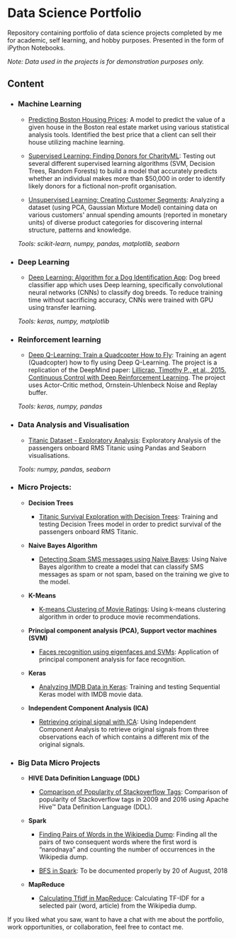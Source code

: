 # Data Science Portfolio
Repository containing portfolio of data science projects completed by me for academic, self learning, and hobby purposes. Presented in the form of iPython Notebooks.

_Note: Data used in the projects is for demonstration purposes only._

## Content

- ### Machine Learning

	- [Predicting Boston Housing Prices](https://github.com/lsirse/Data-Science-Portfolio/tree/master/boston_housing): A model to predict the value of a given house in the Boston real estate market using various statistical analysis tools. Identified the best price that a client can sell their house utilizing machine learning.
	
	- [Supervised Learning: Finding Donors for CharityML](https://github.com/lsirse/Data-Science-Portfolio/tree/master/finding_donors): Testing out several different supervised learning algorithms (SVM, Decision Trees, Random Forests) to build a model that accurately predicts whether an individual makes more than $50,000 in order to identify likely donors for a fictional non-profit organisation.

	- [Unsupervised Learning: Creating Customer Segments](https://github.com/lsirse/Data-Science-Portfolio/tree/master/customer_segments): Analyzing a dataset (using PCA, Gaussian Mixture Model) containing data on various customers' annual spending amounts (reported in monetary units) of diverse product categories for discovering internal structure, patterns and knowledge.

	_Tools: scikit-learn, numpy, pandas, matplotlib, seaborn_


- ### Deep Learning

	- [Deep Learning: Algorithm for a Dog Identification App](https://github.com/lsirse/Data-Science-Portfolio/tree/master/dog-project): Dog breed classifier app which uses Deep learning, specifically convolutional neural networks (CNNs) to classify dog breeds. To reduce training time without sacrificing accuracy, CNNs were trained with GPU using transfer learning.

	_Tools: keras, numpy, matplotlib_

- ### Reinforcement learning


	- [Deep Q-Learning: Train a Quadcopter How to Fly](https://github.com/lsirse/Data-Science-Portfolio/tree/master/quadcopter-project): Training an agent (Quadcopter) how to fly using Deep Q-Learning. The project is a replication of the DeepMind paper: [Lillicrap, Timothy P., et al., 2015. Continuous Control with Deep Reinforcement Learning](https://arxiv.org/pdf/1509.02971.pdf). The project uses Actor-Critic method, Ornstein-Uhlenbeck Noise and Replay buffer. 

	_Tools: keras, numpy, pandas_

- ### Data Analysis and Visualisation

	- [Titanic Dataset - Exploratory Analysis](https://github.com/lsirse/Data-Science-Portfolio/tree/master/Titanic%20Survival%20Exploration): Exploratory Analysis of the passengers onboard RMS Titanic using Pandas and Seaborn visualisations.

	_Tools: numpy, pandas, seaborn_


- ### Micro Projects: 

	- __Decision Trees__
	
		- [Titanic Survival Exploration with Decision Trees](https://github.com/lsirse/Data-Science-Portfolio/blob/master/Micro%20Projects/titanic_decisiontrees.ipynb): Training and testing Decision Trees model in order to predict survival of the passengers onboard RMS Titanic.

	- __Naive Bayes Algorithm__

		- [Detecting Spam SMS messages using Naive Bayes](https://github.com/lsirse/Data-Science-Portfolio/blob/master/Micro%20Projects/naive-bayes/Bayesian_Inference.ipynb): Using Naive Bayes algorithm to create a model that can classify SMS messages as spam or not spam, based on the training we give to the model.

	- __K-Means__

		- [K-means Clustering of Movie Ratings](https://github.com/lsirse/Data-Science-Portfolio/blob/master/Micro%20Projects/movie-ratings/k-means%20Clustering%20of%20Movie%20Ratings.ipynb): Using k-means clustering algorithm in order to produce movie recommendations.

	- __Principal component analysis (PCA), Support vector machines (SVM)__

		- [Faces recognition using eigenfaces and SVMs](https://github.com/lsirse/Data-Science-Portfolio/blob/master/Micro%20Projects/PCA.ipynb): Application of principal component analysis for face recognition.

	- __Keras__

		- [Analyzing IMDB Data in Keras](https://github.com/lsirse/Data-Science-Portfolio/blob/master/Micro%20Projects/IMDB_In_Keras.ipynb): Training and testing Sequential Keras model with IMDB movie data.

	- __Independent Component Analysis (ICA)__

		- [Retrieving original signal with ICA](https://github.com/lsirse/Data-Science-Portfolio/blob/master/Micro%20Projects/ICA/Independent%20Component%20Analysis.ipynb): Using Independent Component Analysis to retrieve original signals from three observations each of which contains a different mix of the original signals.

- ### Big Data Micro Projects
	- __HIVE Data Definition Language (DDL)__

		- [Comparison of Popularity of Stackoverflow Tags](https://github.com/lsirse/Data-Science-Portfolio/tree/master/Micro%20Projects/Stackoverflow_tag_popularity-Hive%20DDL): Comparison of popularity of Stackoverflow tags in 2009 and 2016 using Apache Hive™ Data Definition Language (DDL).

	- __Spark__

		- [Finding Pairs of Words in the Wikipedia Dump](https://github.com/lsirse/Data-Science-Portfolio/blob/master/Big%20Data%20Micro%20Projects/Spark/spark_pairs.ipynb): Finding all the pairs of two consequent words where the first word is “narodnaya” and counting the number of occurrences in the Wikipedia dump.

		- [BFS in Spark](#): To be documented properly by 20 of August, 2018


	- __MapReduce__

		- [Calculating Tfidf in MapReduce](https://github.com/lsirse/Data-Science-Portfolio/blob/master/Big%20Data%20Micro%20Projects/MapReduce/tfidf_mapreduce.ipynb): Calculating TF-IDF for a selected pair (word, article) from the Wikipedia dump.


If you liked what you saw, want to have a chat with me about the portfolio, work opportunities, or collaboration, feel free to contact me.
